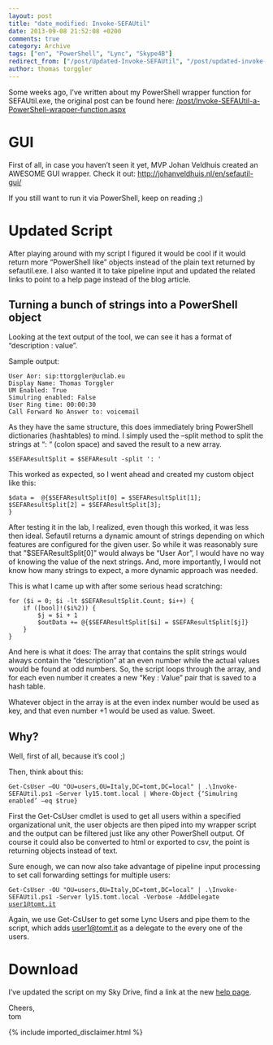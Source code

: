 ```yaml
---
layout: post
title: "date_modified: Invoke-SEFAUtil"
date: 2013-09-08 21:52:08 +0200
comments: true
category: Archive
tags: ["en", "PowerShell", "Lync", "Skype4B"]
redirect_from: ["/post/Updated-Invoke-SEFAUtil", "/post/updated-invoke-sefautil"]
author: thomas torggler
---
```

<!-- more -->
<p>Some weeks ago, I’ve written about my PowerShell wrapper function for SEFAUtil.exe, the original post can be found here: <a title="/post/Invoke-SEFAUtil-a-PowerShell-wrapper-function.aspx" href="/post/Invoke-SEFAUtil-a-PowerShell-wrapper-function.aspx">/post/Invoke-SEFAUtil-a-PowerShell-wrapper-function.aspx</a></p>  <h1>GUI</h1>  <p>First of all, in case you haven’t seen it yet, MVP Johan Veldhuis created an AWESOME GUI wrapper. Check it out: <a title="http://johanveldhuis.nl/en/sefautil-gui/" href="http://johanveldhuis.nl/en/sefautil-gui/">http://johanveldhuis.nl/en/sefautil-gui/</a></p>  <p>If you still want to run it via PowerShell, keep on reading ;)</p>  <h1></h1>  <h1>Updated Script</h1>  <p>After playing around with my script I figured it would be cool if it would return more “PowerShell like” objects instead of the plain text returned by sefautil.exe. I also wanted it to take pipeline input and updated the related links to point to a help page instead of the blog article. </p>  <h2></h2>  <h2>Turning a bunch of strings into a PowerShell object</h2>  <p>Looking at the text output of the tool, we can see it has a format of “description : value”. </p>  <p>Sample output:</p>  <p><code>User Aor: sip:ttorggler@uclab.eu      <br />Display Name: Thomas Torggler       <br />UM Enabled: True       <br />Simulring enabled: False       <br />User Ring time: 00:00:30       <br />Call Forward No Answer to: voicemail</code></p>  <p>As they have the same structure, this does immediately bring PowerShell dictionaries (hashtables) to mind. I simply used the –split method to split the strings at “: “ (colon space) and saved the result to a new array.</p>  <p><code>$SEFAResultSplit = $SEFAResult -split ': '</code></p>  <p>This worked as expected, so I went ahead and created my custom object like this:</p>  <p><code>$data =&#160; @{$SEFAResultSplit[0] = $SEFAResultSplit[1];      <br />$SEFAResultSplit[2] = $SEFAResultSplit[3];       <br />}</code></p>  <p>After testing it in the lab, I realized, even though this worked, it was less then ideal. Sefautil returns a dynamic amount of strings depending on which features are configured for the given user. So while it was reasonably sure that ”$SEFAResultSplit[0]” would always be “User Aor”, I would have no way of knowing the value of the next strings. And, more importantly, I would not know how many strings to expect, a more dynamic approach was needed.</p>  <p>This is what I came up with after some serious head scratching:</p>  <p><code>for ($i = 0; $i -lt $SEFAResultSplit.Count; $i++) {      <br />&#160;&#160;&#160; if ([bool]!($i%2)) {       <br />&#160;&#160;&#160;&#160;&#160;&#160;&#160; $j = $i + 1       <br />&#160;&#160;&#160;&#160;&#160;&#160;&#160; $outData += @{$SEFAResultSplit[$i] = $SEFAResultSplit[$j]}       <br />&#160;&#160;&#160; }       <br />}</code></p>  <p>And here is what it does: The array that contains the split strings would always contain the “description” at an even number while the actual values would be found at odd numbers. So, the script loops through the array, and for each even number it creates a new “Key : Value” pair that is saved to a hash table. </p>  <p>Whatever object in the array is at the even index number would be used as key, and that even number +1 would be used as value. Sweet.</p>  <h2></h2>  <h2>Why?</h2>  <p>Well, first of all, because it’s cool ;)</p>  <p>Then, think about this:</p>  <p><code>Get-CsUser –OU &quot;OU=users,OU=Italy,DC=tomt,DC=local&quot; | .\Invoke-SEFAUtil.ps1 –Server ly15.tomt.local | Where-Object {‘Simulring enabled’ –eq $true}</code></p>  <p>First the Get-CsUser cmdlet is used to get all users within a specified organizational unit, the user objects are then piped into my wrapper script and the output can be filtered just like any other PowerShell output. Of course it could also be converted to html or exported to csv, the point is returning objects instead of text.</p>  <p>Sure enough, we can now also take advantage of pipeline input processing to set call forwarding settings for multiple users:</p>  <p><code>Get-CsUser -OU &quot;OU=users,OU=Italy,DC=tomt,DC=local&quot; | .\Invoke-SEFAUtil.ps1 -Server ly15.tomt.local -Verbose -AddDelegate <a href="mailto:user1@tomt.it">user1@tomt.it</a></code></p>  <p>Again, we use Get-CsUser to get some Lync Users and pipe them to the script, which adds <a href="mailto:user1@tomt.it">user1@tomt.it</a> as a delegate to the every one of the users. </p>  <h1>Download</h1>  <p>I’ve updated the script on my Sky Drive, find a link at the new <a href="/page/PS-Invoke-SEFAUtilps1.aspx" target="_blank">help page</a>.</p>  <p>Cheers,    <br />tom</p>
{% include imported_disclaimer.html %}
